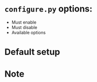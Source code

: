 # `configure.py` options:
- Must enable
- Must disable
- Available options


# Default setup


# Note

